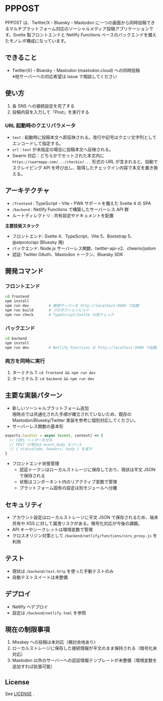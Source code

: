 # PPPOST

PPPOST は、Twitter/X・Bluesky・Mastodon に一つの画面から同時投稿できるマルチプラットフォーム対応のソーシャルメディア投稿アプリケーションです。Svelte 製フロントエンドと Netlify Functions ベースのバックエンドを備えたモノレポ構成になっています。

## できること

- Twitter(X)・Bluesky・Mastodon (mastodon.cloud) への同時投稿  
  ※他サーバーへの対応希望は issue で相談してください

## 使い方

1. 各 SNS への接続設定を完了する
2. 投稿内容を入力して「Post」を実行する

### URL 起動時のクエリパラメータ

- `text` : 起動時に投稿本文へ即反映される。改行や記号はクエリ文字列としてエンコードして指定する。
- `url` : `text` が未指定の場合に投稿本文へ反映される。
- Swarm 対応：どちらかでセットされた本文内に `https://swarmapp.com/.../checkin/...` 形式の URL が含まれると、自動でスクレイピング API を呼び出し、取得したチェックイン内容で本文を置き換える。

## アーキテクチャ

- `/frontend` : TypeScript・Vite・PWA サポートを備えた Svelte 4 の SPA
- `/backend` : Netlify Functions で構築したサーバーレス API 群
- ルートディレクトリ : 共有設定やドキュメントを配置

**主要技術スタック**

- フロントエンド: Svelte 4、TypeScript、Vite 5、Bootstrap 5、@atproto/api (Bluesky 用)
- バックエンド: Node.js サーバーレス関数、twitter-api-v2、cheerio/jsdom
- 認証: Twitter OAuth、Mastodon トークン、Bluesky SDK

## 開発コマンド

### フロントエンド

```bash
cd frontend
npm install
npm run dev         # 開発サーバーを http://localhost:8080 で起動
npm run build       # プロダクションビルド
npm run check       # TypeScript/Svelte の型チェック
```

### バックエンド

```bash
cd backend
npm install
npm run dev         # Netlify Functions を http://localhost:9000 で起動
```

### 両方を同時に実行

1. ターミナル 1: `cd frontend && npm run dev`
2. ターミナル 2: `cd backend && npm run dev`

## 主要な実装パターン

- 新しいソーシャルプラットフォーム追加  
  現時点では共通化された手順が確立されていないため、既存の Mastodon/Bluesky/Twitter 実装を参考に個別対応してください。
- サーバーレス関数の基本形

```javascript
exports.handler = async (event, context) => {
  // CORS ヘッダーを付与
  // POST の場合は event.body をパース
  // { statusCode, headers, body } を返す
}
```

- フロントエンド状態管理
  - 認証トークンはローカルストレージに保存しており、現状は平文 JSON で保持される
  - 状態はコンポーネント内のリアクティブ変数で管理
  - プラットフォーム固有の設定は別モジュールへ分離

## セキュリティ

- アカウント設定はローカルストレージに平文 JSON で保存されるため、端末共有や XSS に対して漏洩リスクがある。暗号化対応が今後の課題。
- API キーやシークレットは環境変数で管理
- クロスオリジン対策として `/backend/netlify/functions/cors_proxy.js` を利用

## テスト

- 現状は `/backend/test.http` を使った手動テストのみ
- 自動テストスイートは未整備

## デプロイ

- Netlify へデプロイ
- 設定は `/backend/netlify.toml` を参照

## 現在の制限事項

1. Misskey への投稿は未対応（検討余地あり）
2. ローカルストレージに保存した接続情報が平文のまま保持される（暗号化未対応）
3. Mastodon 以外のサーバーへの認証情報テンプレートが未整備（環境変数を追加すれば拡張可能）

## License

See [LICENSE](LICENSE.txt) .
